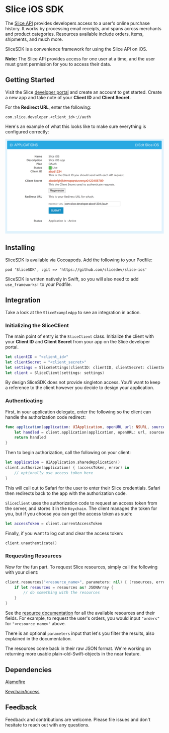 # Slice iOS SDK

The [Slice API](https://developer.slice.com) provides developers access to a user's online purchase history. It works by processing email receipts, and spans across  merchants and product categories. Resources available include orders, items, shipments, and much more.

SliceSDK is a convenience framework for using the Slice API on iOS.

**Note:** The Slice API provides access for one user at a time, and the user must grant permission for you to access their data.


## Getting Started

Visit the Slice [developer portal](https://developer.slice.com) and create an account to get started. Create a new app and take note of your **Client ID** and **Client Secret**.

For the **Redirect URL**, enter the following:

```
com.slice.developer.<client_id>://auth
```

Here's an example of what this looks like to make sure everything is configured correctly:

![Alt text](/Documentation/DeveloperPortalConfiguration.png?raw=true)

## Installing

SliceSDK is available via Cocoapods. Add the following to your Podfile:

```
pod 'SliceSDK', :git => 'https://github.com/slicedev/slice-ios'
```

SliceSDK is written natively in Swift, so you will also need to add `use_frameworks!` to your Podfile.


## Integration

Take a look at the `SliceExampleApp` to see an integration in action.

### Initializing the SliceClient

The main point of entry is the `SliceClient` class. Initialize the client with your **Client ID** and **Client Secret** from your app on the Slice developer portal.

```swift
let clientID = "<client_id>"
let clientSecret = "<client_secret>"
let settings = SliceSettings(clientID: clientID, clientSecret: clientSecret)
let client = SliceClient(settings: settings)
```

By design SliceSDK does not provide singleton access. You'll want to keep a reference to the client however you decide to design your application.

### Authenticating

First, in your application delegate, enter the following so the client can handle the authorization code redirect:

```swift
func application(application: UIApplication, openURL url: NSURL, sourceApplication: String?, annotation: AnyObject?) -> Bool {
    let handled = client.application(application, openURL: url, sourceApplication: sourceApplication, annotation: annotation)
    return handled
}
```

Then to begin authorization, call the following on your client:

```swift
let application = UIApplication.sharedApplication()
client.authorize(application) { (accessToken, error) in
    // optionally use access token here
}
```

This will call out to Safari for the user to enter their Slice credentials. Safari then redirects back to the app with the authorization code.

`SliceClient` uses the authorization code to request an access token from the server, and stores it in the `Keychain`. The client manages the token for you, but if you choose you can get the access token as such: 

```swift
let accessToken = client.currentAccessToken
```

Finally, if you want to log out and clear the access token:

```swift
client.unauthenticate()
```

### Requesting Resources

Now for the fun part. To request Slice resources, simply call the following with your client:

```swift
client.resources("<resource_name>", parameters: nil) { (resources, error) in
    if let resources = resources as? JSONArray {
        // do something with the resources
    }
}
```

See the [resource documentation](http://devdocs.slice.com/resources) for all the available resources and their fields. For example, to request the user's orders, you would input `"orders"` for `"<resource_name>"` above.

There is an optional `parameters` input that let's you filter the results, also explained in the documentation.

The resources come back in their raw JSON format. We're working on returning more usable plain-old-Swift-objects in the near feature.

## Dependencies

[Alamofire](https://github.com/Alamofire/Alamofire)

[KeychainAccess](https://github.com/kishikawakatsumi/KeychainAccess)

## Feedback

Feedback and contributions are welcome. Please file issues and don't hesitate to reach out with any questions.
